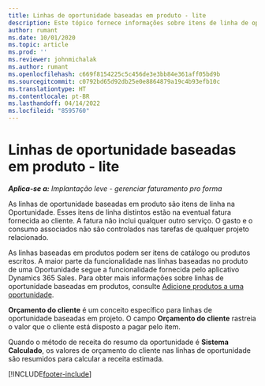 ```yaml
---
title: Linhas de oportunidade baseadas em produto - lite
description: Este tópico fornece informações sobre itens de linha de oportunidade baseados em produto no Project Operations.
author: rumant
ms.date: 10/01/2020
ms.topic: article
ms.prod: ''
ms.reviewer: johnmichalak
ms.author: rumant
ms.openlocfilehash: c669f8154225c5c456de3e3bb84e361aff05bd9b
ms.sourcegitcommit: c0792bd65d92db25e0e8864879a19c4b93efb10c
ms.translationtype: HT
ms.contentlocale: pt-BR
ms.lasthandoff: 04/14/2022
ms.locfileid: "8595760"
---
```

# <a name="product-based-opportunity-lines---lite"></a>Linhas de oportunidade baseadas em produto - lite

_**Aplica-se a:** Implantação leve - gerenciar faturamento pro forma_

As linhas de oportunidade baseadas em produto são itens de linha na Oportunidade. Esses itens de linha distintos estão na eventual fatura fornecida ao cliente. A fatura não inclui qualquer outro serviço. O gasto e o consumo associados não são controlados nas tarefas de qualquer projeto relacionado.

As linhas baseadas em produtos podem ser itens de catálogo ou produtos escritos. A maior parte da funcionalidade nas linhas baseadas no produto de uma Oportunidade segue a funcionalidade fornecida pelo aplicativo Dynamics 365 Sales. Para obter mais informações sobre linhas de oportunidade baseadas em produtos, consulte [Adicione produtos a uma oportunidade](/dynamics365/sales-enterprise/add-products-opportunity).

**Orçamento do cliente** é um conceito específico para linhas de oportunidade baseadas em projeto. O campo **Orçamento do cliente** rastreia o valor que o cliente está disposto a pagar pelo item.

Quando o método de receita do resumo da oportunidade é **Sistema Calculado**, os valores de orçamento do cliente nas linhas de oportunidade são resumidos para calcular a receita estimada. 



[!INCLUDE[footer-include](../../includes/footer-banner.md)]
